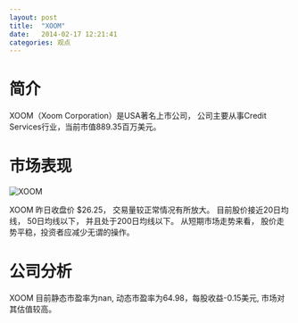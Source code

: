 ```yaml
---
layout: post
title:  "XOOM"
date:   2014-02-17 12:21:41
categories: 观点
---
```


# 简介
XOOM（Xoom Corporation）是USA著名上市公司，
公司主要从事Credit Services行业，当前市值889.35百万美元。

# 市场表现

![XOOM](http://finviz.com/chart.ashx?t=XOOM&ty=c&ta=1&p=d&s=l)

XOOM 昨日收盘价 $26.25，
交易量较正常情况有所放大。
目前股价接近20日均线，
50日均线以下，
并且处于200日均线以下。
从短期市场走势来看，
股价走势平稳，投资者应减少无谓的操作。

# 公司分析
XOOM 目前静态市盈率为nan, 动态市盈率为64.98，每股收益-0.15美元,
市场对其估值较高。
